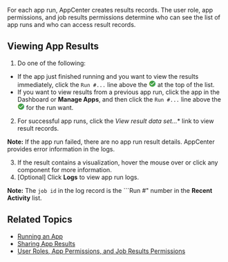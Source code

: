 For each app run, AppCenter creates results records. The user role, app permissions, and job results permissions determine who can see the list of app runs and who can access result records. 

## Viewing App Results

1. Do one of the following:
  * If the app just finished running and you want to view the results immediately, click the ```Run #...``` line above the ![run successful checkmark](images/run-checkmark.png) at the top of the list. 
  * If you want to view results from a previous app run, click the app in the Dashboard or **Manage Apps**, and then click the `Run #...` line above the ![run successful checkmark](images/run-checkmark.png) for the run want.
2. For successful app runs, click the *View result data set...** link to view result records. 

  **Note:** If the app run failed, there are no app run result details. AppCenter provides error information in the logs.

3. If the result contains a visualization, hover the mouse over or click any component for more information.
4. [Optional] Click **Logs** to view app run logs. 

  **Note:** The ```job id``` in the log record is the ```Run #" number in the **Recent Activity** list.  
  


## Related Topics

* [Running an App](running-app.md)
* [Sharing App Results](sharing-results.md)
* [User Roles, App Permissions, and Job Results Permissions](app-permission-user-role.md)

